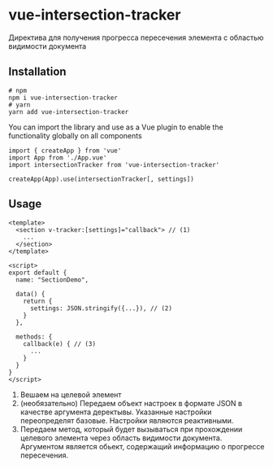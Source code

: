 # vue-intersection-tracker
Директива для получения прогресса пересечения элемента с областью видимости документа

## Installation
~~~
# npm
npm i vue-intersection-tracker
# yarn
yarn add vue-intersection-tracker
~~~
You can import the library and use as a Vue plugin to enable the functionality globally on all components
~~~
import { createApp } from 'vue'
import App from './App.vue'
import intersectionTracker from 'vue-intersection-tracker'

createApp(App).use(intersectionTracker[, settings])
~~~
## Usage
~~~
<template>
  <section v-tracker:[settings]="callback"> // (1)
    ...
  </section>
</template>

<script>
export default {
  name: "SectionDemo",

  data() {
    return {
      settings: JSON.stringify({...}), // (2)
    }
  },

  methods: {
    callback(e) { // (3)
      ...
    }
  }
}
</script>
~~~
1. Вешаем на целевой элемент
1. (необязательно) Передаем объект настроек в формате JSON в качестве аргумента деректывы. Указанные настройки переопределят базовые. Настройки являются реактивными.
1. Передаем метод, который будет вызываться при прохождении целевого элемента через область видимости документа. Аргументом является обьект, содержащий информацию о прогрессе пересечения.
